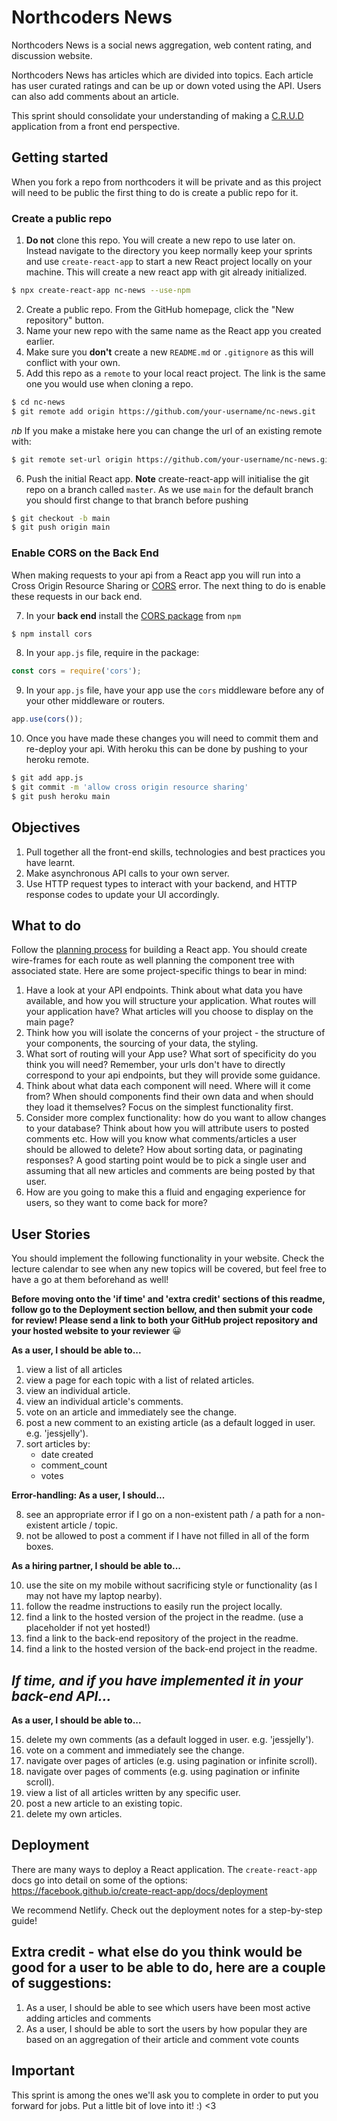# Northcoders News

Northcoders News is a social news aggregation, web content rating, and discussion website.

Northcoders News has articles which are divided into topics. Each article has user curated ratings and can be up or down voted using the API. Users can also add comments about an article.

This sprint should consolidate your understanding of making a [C.R.U.D](https://en.wikipedia.org/wiki/Create,_read,_update_and_delete) application from a front end perspective.

## Getting started

When you fork a repo from northcoders it will be private and as this project will need to be public the first thing to do is create a public repo for it.

### Create a public repo

1. **Do not** clone this repo. You will create a new repo to use later on. Instead navigate to the directory you keep normally keep your sprints and use `create-react-app` to start a new React project locally on your machine. This will create a new react app with git already initialized.

```bash
$ npx create-react-app nc-news --use-npm
```

2. Create a public repo. From the GitHub homepage, click the "New repository" button.
3. Name your new repo with the same name as the React app you created earlier.
4. Make sure you **don't** create a new `README.md` or `.gitignore` as this will conflict with your own.
5. Add this repo as a `remote` to your local react project. The link is the same one you would use when cloning a repo.

```bash
$ cd nc-news
$ git remote add origin https://github.com/your-username/nc-news.git
```

*nb* If you make a mistake here you can change the url of an existing remote with:
```bash
$ git remote set-url origin https://github.com/your-username/nc-news.git
```

6. Push the initial React app. **Note** create-react-app will initialise the git repo on a branch called `master`. As we use `main` for the default branch you should first change to that branch before pushing

```bash
$ git checkout -b main
$ git push origin main
```

### Enable CORS on the Back End

When making requests to your api from a React app you will run into a Cross Origin Resource Sharing or [CORS](https://developer.mozilla.org/en-US/docs/Web/HTTP/CORS) error. The next thing to do is enable these requests in our back end.

7. In your **back end** install the [CORS package](https://expressjs.com/en/resources/middleware/cors.html) from `npm`

```bash
$ npm install cors
```

8. In your `app.js` file, require in the package:

```js
const cors = require('cors');
```

9. In your `app.js` file, have your app use the `cors` middleware before any of your other middleware or routers.

```js
app.use(cors());
```

10. Once you have made these changes you will need to commit them and re-deploy your api. With heroku this can be done by pushing to your heroku remote.

```sh
$ git add app.js
$ git commit -m 'allow cross origin resource sharing'
$ git push heroku main
```

## Objectives

1. Pull together all the front-end skills, technologies and best practices you have learnt.
2. Make asynchronous API calls to your own server.
3. Use HTTP request types to interact with your backend, and HTTP response codes to update your UI accordingly.

## What to do

Follow the [planning process](https://notes.northcoders.com/courses/js-front-end/planning-react-apps) for building a React app. You should create wire-frames for each route as well planning the component tree with associated state. Here are some project-specific things to bear in mind:

1. Have a look at your API endpoints. Think about what data you have available, and how you will structure your application. What routes will your application have? What articles will you choose to display on the main page?
2. Think how you will isolate the concerns of your project - the structure of your components, the sourcing of your data, the styling.
3. What sort of routing will your App use? What sort of specificity do you think you will need? Remember, your urls don't have to directly correspond to your api endpoints, but they will provide some guidance.
4. Think about what data each component will need. Where will it come from? When should components find their own data and when should they load it themselves? Focus on the simplest functionality first.
5. Consider more complex functionality: how do you want to allow changes to your database? Think about how you will attribute users to posted comments etc. How will you know what comments/articles a user should be allowed to delete? How about sorting data, or paginating responses? A good starting point would be to pick a single user and assuming that all new articles and comments are being posted by that user.
6. How are you going to make this a fluid and engaging experience for users, so they want to come back for more?

## User Stories

You should implement the following functionality in your website. Check the lecture calendar to see when any new topics will be covered, but feel free to have a go at them beforehand as well!

**Before moving onto the 'if time' and 'extra credit' sections of this readme, follow go to the Deployment section bellow, and then submit your code for review! Please send a link to both your GitHub project repository and your hosted website to your reviewer** 😀

**As a user, I should be able to...**

1. view a list of all articles
2. view a page for each topic with a list of related articles.
3. view an individual article.
4. view an individual article's comments.
5. vote on an article and immediately see the change.
6. post a new comment to an existing article (as a default logged in user. e.g. 'jessjelly').
7. sort articles by:
   - date created
   - comment_count
   - votes

**Error-handling: As a user, I should...**

8. see an appropriate error if I go on a non-existent path / a path for a non-existent article / topic.
9. not be allowed to post a comment if I have not filled in all of the form boxes.

**As a hiring partner, I should be able to...**

10. use the site on my mobile without sacrificing style or functionality (as I may not have my laptop nearby).
11. follow the readme instructions to easily run the project locally.
12. find a link to the hosted version of the project in the readme. (use a placeholder if not yet hosted!)
13. find a link to the back-end repository of the project in the readme.
14. find a link to the hosted version of the back-end project in the readme.

## _If time, and if you have implemented it in your back-end API..._

**As a user, I should be able to...**

15. delete my own comments (as a default logged in user. e.g. 'jessjelly').
16. vote on a comment and immediately see the change.
17. navigate over pages of articles (e.g. using pagination or infinite scroll).
18. navigate over pages of comments (e.g. using pagination or infinite scroll).
19. view a list of all articles written by any specific user.
20. post a new article to an existing topic.
21. delete my own articles.

## Deployment

There are many ways to deploy a React application. The `create-react-app` docs go into detail on some of the options: https://facebook.github.io/create-react-app/docs/deployment

We recommend Netlify. Check out the deployment notes for a step-by-step guide!

## Extra credit - what else do you think would be good for a user to be able to do, here are a couple of suggestions:

1. As a user, I should be able to see which users have been most active adding articles and comments
2. As a user, I should be able to sort the users by how popular they are based on an aggregation of their article and comment vote counts

## Important

This sprint is among the ones we'll ask you to complete in order to put you forward for jobs. Put a little bit of love into it! :) <3
